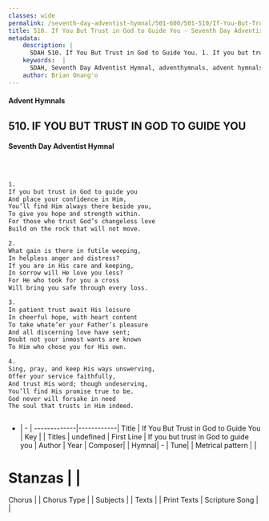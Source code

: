 ```yaml
---
classes: wide
permalink: /seventh-day-adventist-hymnal/501-600/501-510/If-You-But-Trust-in-God-to-Guide-You/
title: 510. If You But Trust in God to Guide You - Seventh Day Adventist Hymnal
metadata:
    description: |
      SDAH 510. If You But Trust in God to Guide You. 1. If you but trust in God to guide you And place your confidence in Him, You’ll find Him always there beside you, To give you hope and strength within. For those who trust God’s changeless love Build on the rock that will not move.
    keywords:  |
      SDAH, Seventh Day Adventist Hymnal, adventhymnals, advent hymnals, If You But Trust in God to Guide You, If you but trust in God to guide you 
    author: Brian Onang'o
---
```


#### Advent Hymnals
## 510. IF YOU BUT TRUST IN GOD TO GUIDE YOU
#### Seventh Day Adventist Hymnal

```txt



1.
If you but trust in God to guide you
And place your confidence in Him,
You’ll find Him always there beside you,
To give you hope and strength within.
For those who trust God’s changeless love
Build on the rock that will not move.

2.
What gain is there in futile weeping,
In helpless anger and distress?
If you are in His care and keeping,
In sorrow will He love you less?
For He who took for you a cross
Will bring you safe through every loss.

3.
In patient trust await His leisure
In cheerful hope, with heart content
To take whate’er your Father’s pleasure
And all discerning love have sent;
Doubt not your inmost wants are known
To Him who chose you for His own.

4.
Sing, pray, and keep His ways unswerving,
Offer your service faithfully,
And trust His word; though undeserving,
You’ll find His promise true to be.
God never will forsake in need
The soul that trusts in Him indeed.



```

- |   -  |
-------------|------------|
Title | If You But Trust in God to Guide You |
Key |  |
Titles | undefined |
First Line | If you but trust in God to guide you |
Author | 
Year | 
Composer|  |
Hymnal|  - |
Tune|  |
Metrical pattern | |
# Stanzas |  |
Chorus |  |
Chorus Type |  |
Subjects |  |
Texts |  |
Print Texts | 
Scripture Song |  |
  
